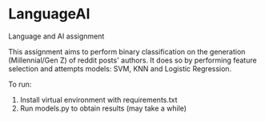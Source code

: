 # LanguageAI
Language and AI assignment

This assignment aims to perform binary classification on the generation (Millennial/Gen Z) of reddit posts' authors. It does so by performing feature selection and attempts models: SVM, KNN and Logistic Regression. 

To run:
1. Install virtual environment with requirements.txt
2. Run models.py to obtain results (may take a while)


